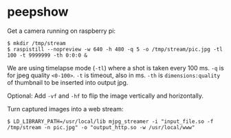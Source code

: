 # peepshow

Get a camera running on raspberry pi:

```
$ mkdir /tmp/stream
$ raspistill --nopreview -w 640 -h 480 -q 5 -o /tmp/stream/pic.jpg -tl 100 -t 9999999 -th 0:0:0 &
```
We are using timelapse mode (`-tl`) where a shot is taken every 100 ms. `-q` is for jpeg quality `<0-100>`. `-t` is timeout, also in ms. `-th` is `dimensions:quality` of thumbnail to be inserted into output jpg.

Optional: Add `-vf` and `-hf` to flip the image vertically and horizontally. 

Turn captured images into a web stream:
```
$ LD_LIBRARY_PATH=/usr/local/lib mjpg_streamer -i "input_file.so -f /tmp/stream -n pic.jpg" -o "output_http.so -w /usr/local/www"
```
